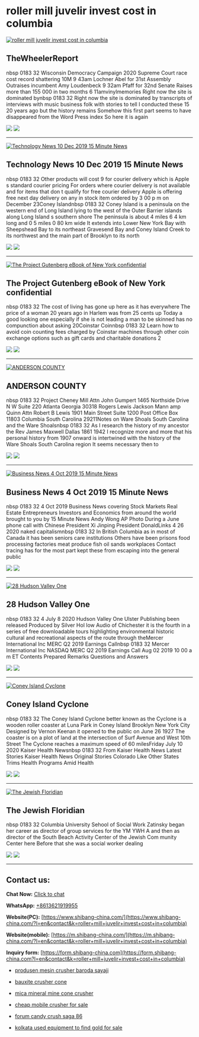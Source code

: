 # roller mill juvelir invest cost in columbia

<a href="https://swt.shibang-china.com/?l=en&img&k=roller+mill+juvelir+invest+cost+in+columbia" target="_blank">![roller mill juvelir invest cost in columbia](http://static.shibang-china.com/all-800x300/157.jpg)</a>

## TheWheelerReport
nbsp 0183 32 Wisconsin Democracy Campaign 2020 Supreme Court race cost record shattering 10M 9 43am Lochner Abel for 31st Assembly Outraises incumbent Amy Loudenbeck 9 32am Pfaff for 32nd Senate Raises more than 155 000 in two months 6 11amvinylmemories Right now the site is dominated bynbsp 0183 32 Right now the site is dominated by transcripts of interviews with music business folk with stories to tell I conducted these 15 20 years ago but the history remains Somehow this first part seems to have disappeared from the Word Press index So here it is again


<a href="https://whatsapp.shibangsoft.com/WhatsApp.php" target="_blank" title="WhatsApp">![](http://static.shibang-china.com/icon/whatsapp.png)</a> <a href="https://swt.shibang-china.com/?l=en&icon&k=roller+mill+juvelir+invest+cost+in+columbia" target="_blank">![](http://static.shibang-china.com/icon/chat-en.png)</a>

---

<a href="https://swt.shibang-china.com/?l=en&img&k=roller+mill+juvelir+invest+cost+in+columbia" target="_blank">![Technology News 10 Dec 2019 15 Minute News](http://static.shibang-china.com/all-800x300/680.jpg)</a>

## Technology News 10 Dec 2019 15 Minute News
nbsp 0183 32 Other products will cost 9 for courier delivery which is Apple s standard courier pricing For orders where courier delivery is not available and for items that don t qualify for free courier delivery Apple is offering free next day delivery on any in stock item ordered by 3 00 p m on December 23Coney Islandnbsp 0183 32 Coney Island is a peninsula on the western end of Long Island lying to the west of the Outer Barrier islands along Long Island s southern shore The peninsula is about 4 miles 6 4 km long and 0 5 miles 0 80 km wide It extends into Lower New York Bay with Sheepshead Bay to its northeast Gravesend Bay and Coney Island Creek to its northwest and the main part of Brooklyn to its north


<a href="https://whatsapp.shibangsoft.com/WhatsApp.php" target="_blank" title="WhatsApp">![](http://static.shibang-china.com/icon/whatsapp.png)</a> <a href="https://swt.shibang-china.com/?l=en&icon&k=roller+mill+juvelir+invest+cost+in+columbia" target="_blank">![](http://static.shibang-china.com/icon/chat-en.png)</a>

---

<a href="https://swt.shibang-china.com/?l=en&img&k=roller+mill+juvelir+invest+cost+in+columbia" target="_blank">![The Project Gutenberg eBook of New York confidential](http://static.shibang-china.com/all-800x300/1293.jpg)</a>

## The Project Gutenberg eBook of New York confidential
nbsp 0183 32 The cost of living has gone up here as it has everywhere The price of a woman 20 years ago in Harlem was from 25 cents up Today a good looking one especially if she is not leading a man to be skinned has no compunction about asking 20Coinstar Coinnbsp 0183 32 Learn how to avoid coin counting fees charged by Coinstar machines through other coin exchange options such as gift cards and charitable donations 2


<a href="https://whatsapp.shibangsoft.com/WhatsApp.php" target="_blank" title="WhatsApp">![](http://static.shibang-china.com/icon/whatsapp.png)</a> <a href="https://swt.shibang-china.com/?l=en&icon&k=roller+mill+juvelir+invest+cost+in+columbia" target="_blank">![](http://static.shibang-china.com/icon/chat-en.png)</a>

---

<a href="https://swt.shibang-china.com/?l=en&img&k=roller+mill+juvelir+invest+cost+in+columbia" target="_blank">![ANDERSON COUNTY](http://static.shibang-china.com/all-800x300/1478.jpg)</a>

## ANDERSON COUNTY
nbsp 0183 32 Project Cheney Mill Attn John Gumpert 1465 Northside Drive N W Suite 220 Atlanta Georgia 30318 Rogers Lewis Jackson Mann amp Quinn Attn Robert B Lewis 1901 Main Street Suite 1200 Post Office Box 11803 Columbia South Carolina 29211Notes on Ware Shoals South Carolina and the Ware Shoalsnbsp 0183 32 As I research the history of my ancestor the Rev James Maxwell Dallas 1861 1942 I recognize more and more that his personal history from 1907 onward is intertwined with the history of the Ware Shoals South Carolina region It seems necessary then to


<a href="https://whatsapp.shibangsoft.com/WhatsApp.php" target="_blank" title="WhatsApp">![](http://static.shibang-china.com/icon/whatsapp.png)</a> <a href="https://swt.shibang-china.com/?l=en&icon&k=roller+mill+juvelir+invest+cost+in+columbia" target="_blank">![](http://static.shibang-china.com/icon/chat-en.png)</a>

---

<a href="https://swt.shibang-china.com/?l=en&img&k=roller+mill+juvelir+invest+cost+in+columbia" target="_blank">![Business News 4 Oct 2019 15 Minute News](http://static.shibang-china.com/all-800x300/1453.jpg)</a>

## Business News 4 Oct 2019 15 Minute News
nbsp 0183 32 4 Oct 2019 Business News covering Stock Markets Real Estate Entrepreneurs Investors and Economics from around the world brought to you by 15 Minute News Andy Wong AP Photo During a June phone call with Chinese President Xi Jinping President DonaldLinks 4 26 2020 naked capitalismnbsp 0183 32 In British Columbia as in most of Canada it has been seniors care institutions Others have been prisons food processing factories meat produce fish oil sands workplaces Contact tracing has for the most part kept these from escaping into the general public


<a href="https://whatsapp.shibangsoft.com/WhatsApp.php" target="_blank" title="WhatsApp">![](http://static.shibang-china.com/icon/whatsapp.png)</a> <a href="https://swt.shibang-china.com/?l=en&icon&k=roller+mill+juvelir+invest+cost+in+columbia" target="_blank">![](http://static.shibang-china.com/icon/chat-en.png)</a>

---

<a href="https://swt.shibang-china.com/?l=en&img&k=roller+mill+juvelir+invest+cost+in+columbia" target="_blank">![28 Hudson Valley One](http://static.shibang-china.com/all-800x300/1518.jpg)</a>

## 28 Hudson Valley One
nbsp 0183 32 4 July 8 2020 Hudson Valley One Ulster Publishing been released Produced by Silver Hol low Audio of Chichester it is the fourth in a series of free downloadable tours highlighting environmental historic cultural and recreational aspects of the route through theMercer International Inc MERC Q2 2019 Earnings Callnbsp 0183 32 Mercer International Inc NASDAQ MERC Q2 2019 Earnings Call Aug 02 2019 10 00 a m ET Contents Prepared Remarks Questions and Answers


<a href="https://whatsapp.shibangsoft.com/WhatsApp.php" target="_blank" title="WhatsApp">![](http://static.shibang-china.com/icon/whatsapp.png)</a> <a href="https://swt.shibang-china.com/?l=en&icon&k=roller+mill+juvelir+invest+cost+in+columbia" target="_blank">![](http://static.shibang-china.com/icon/chat-en.png)</a>

---

<a href="https://swt.shibang-china.com/?l=en&img&k=roller+mill+juvelir+invest+cost+in+columbia" target="_blank">![Coney Island Cyclone](http://static.shibang-china.com/all-800x300/716.jpg)</a>

## Coney Island Cyclone
nbsp 0183 32 The Coney Island Cyclone better known as the Cyclone is a wooden roller coaster at Luna Park in Coney Island Brooklyn New York City Designed by Vernon Keenan it opened to the public on June 26 1927 The coaster is on a plot of land at the intersection of Surf Avenue and West 10th Street The Cyclone reaches a maximum speed of 60 milesFriday July 10 2020 Kaiser Health Newsnbsp 0183 32 From Kaiser Health News Latest Stories Kaiser Health News Original Stories Colorado Like Other States Trims Health Programs Amid Health


<a href="https://whatsapp.shibangsoft.com/WhatsApp.php" target="_blank" title="WhatsApp">![](http://static.shibang-china.com/icon/whatsapp.png)</a> <a href="https://swt.shibang-china.com/?l=en&icon&k=roller+mill+juvelir+invest+cost+in+columbia" target="_blank">![](http://static.shibang-china.com/icon/chat-en.png)</a>

---

<a href="https://swt.shibang-china.com/?l=en&img&k=roller+mill+juvelir+invest+cost+in+columbia" target="_blank">![The Jewish Floridian](http://static.shibang-china.com/all-800x300/268.jpg)</a>

## The Jewish Floridian
nbsp 0183 32 Columbia University Sehool of Social Work Zatinsky began her career as director of group services for the YM YWH A and then as director of the South Beach Activity Center of the Jewish Com munity Center here Before that she was a social worker dealing

<a href="https://whatsapp.shibangsoft.com/WhatsApp.php" target="_blank" title="WhatsApp">![](http://static.shibang-china.com/icon/whatsapp.png)</a> <a href="https://swt.shibang-china.com/?l=en&icon&k=roller+mill+juvelir+invest+cost+in+columbia" target="_blank">![](http://static.shibang-china.com/icon/chat-en.png)</a>

---
## Contact us:

**Chat Now:** [Click to chat](https://swt.shibang-china.com?l=en&contact&k=roller+mill+juvelir+invest+cost+in+columbia)

**WhatsApp:**  [+8613621919955](https://whatsapp.shibangsoft.com/WhatsApp.php)

**Website(PC):** [https://www.shibang-china.com/](https://www.shibang-china.com/?l=en&contact&k=roller+mill+juvelir+invest+cost+in+columbia)

**Website(mobile):** [https://m.shibang-china.com/](https://m.shibang-china.com/?l=en&contact&k=roller+mill+juvelir+invest+cost+in+columbia)

**Inquiry form:** [https://form.shibang-china.com](https://form.shibang-china.com?l=en&contact&k=roller+mill+juvelir+invest+cost+in+columbia)

* [produsen mesin crusher baroda sayaji](../165/produsen%20mesin%20crusher%20baroda%20sayaji.md)

* [bauxite crusher cone](../166/bauxite%20crusher%20cone.md)

* [mica mineral mine cone crusher](../170/mica%20mineral%20mine%20cone%20crusher.md)

* [cheap mobile crusher for sale](../161/cheap%20mobile%20crusher%20for%20sale.md)

* [forum candy crush saga 86](../164/forum%20candy%20crush%20saga%2086.md)

* [kolkata used equipment to find gold for sale](../161/kolkata%20used%20equipment%20to%20find%20gold%20for%20sale.md)